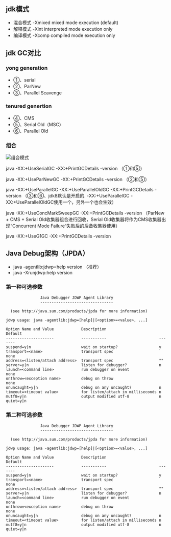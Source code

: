 ## jdk模式
- 混合模式  -Xmixed           mixed mode execution (default)
- 解释模式  -Xint             interpreted mode execution only
- 编译模式  -Xcomp            compiled mode execution only


## jdk GC对比

### yong generation
- ①、serial
- ②、ParNew
- ③、Parallel Scavenge

### tenured genertion
- ④、CMS
- ⑤、Serial Old（MSC）
- ⑥、Parallel Old

###  组合
![组合模式](https://s2.loli.net/2023/05/25/E1kShr7PD2iqY6y.png)

java -XX:+UseSerialGC -XX:+PrintGCDetails -version （①和⑤）

java -XX:+UseParNewGC -XX:+PrintGCDetails -version （②和⑤）

java -XX:+UseParallelGC -XX:+UseParallelOldGC -XX:+PrintGCDetails -version  （③和⑥、jdk8默认是开启的. -XX:+UseParallelGC -XX:+UseParallelOldGC使用一个，另外一个也会生效）

java -XX:+UseConcMarkSweepGC -XX:+PrintGCDetails -version （ParNew + CMS + Serial Old收集器组合进行回收，Serial Old收集器将作为CMS收集器出现“Concurrent Mode Failure“失败后的后备收集器使用）

java -XX:+UseG1GC -XX:+PrintGCDetails -version

## Java Debug架构（JPDA）

- java -agentlib:jdwp=help version （推荐）
- java -Xrunjdwp:help version

### 第一种可选参数
```
               Java Debugger JDWP Agent Library
               --------------------------------

  (see http://java.sun.com/products/jpda for more information)

jdwp usage: java -agentlib:jdwp=[help]|[<option>=<value>, ...]

Option Name and Value            Description                       Default
---------------------            -----------                       -------
suspend=y|n                      wait on startup?                  y
transport=<name>                 transport spec                    none
address=<listen/attach address>  transport spec                    ""
server=y|n                       listen for debugger?              n
launch=<command line>            run debugger on event             none
onthrow=<exception name>         debug on throw                    none
onuncaught=y|n                   debug on any uncaught?            n
timeout=<timeout value>          for listen/attach in milliseconds n
mutf8=y|n                        output modified utf-8             n
quiet=y|n
```
### 第二种可选参数
```
               Java Debugger JDWP Agent Library
               --------------------------------

  (see http://java.sun.com/products/jpda for more information)

jdwp usage: java -agentlib:jdwp=[help]|[<option>=<value>, ...]

Option Name and Value            Description                       Default
---------------------            -----------                       -------
suspend=y|n                      wait on startup?                  y
transport=<name>                 transport spec                    none
address=<listen/attach address>  transport spec                    ""
server=y|n                       listen for debugger?              n
launch=<command line>            run debugger on event             none
onthrow=<exception name>         debug on throw                    none
onuncaught=y|n                   debug on any uncaught?            n
timeout=<timeout value>          for listen/attach in milliseconds n
mutf8=y|n                        output modified utf-8             n
quiet=y|n
```
